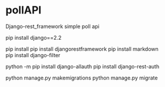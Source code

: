 # pollAPI
Django-rest_framework simple poll api

pip install django==2.2

pip install pip install djangorestframework
pip install markdown      
pip install django-filter


python -m pip install django-allauth
pip install django-rest-auth


python manage.py makemigrations
python manage.py migrate
